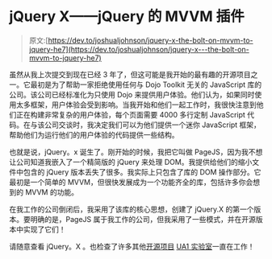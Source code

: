 # jQuery X——jQuery 的 MVVM 插件

> 原文:[https://dev.to/joshualjohnson/jquery-x-the-bolt-on-mvvm-to-jquery-he7](https://dev.to/joshualjohnson/jquery-x---the-bolt-on-mvvm-to-jquery-he7)

虽然从我上次提交到现在已经 3 年了，但这可能是我开始的最有趣的开源项目之一。它最初是为了帮助一家拒绝使用任何与 Dojo Toolkit 无关的 JavaScript 库的公司。该公司已经标准化为只使用 Dojo 来提供用户体验。他们认为，如果同时使用太多框架，用户体验会受到影响。当我开始和他们一起工作时，我很快注意到他们正在构建非常复杂的用户体验，每个页面需要 4000 多行定制 JavaScript 代码。在与该公司交谈时，我决定我们可以为他们提供一个迷你 JavaScript 框架，帮助他们为运行他们的用户体验的代码提供一些结构。

也就是说，jQuery。x 诞生了。刚开始的时候，我把它叫做 PageJS，因为我不想让公司知道我嵌入了一个精简版的 jQuery 来处理 DOM。我提供给他们的缩小文件中包含的 jQuery 版本丢失了很多。我实际上只包含了库的 DOM 操作部分。它最初是一个简单的 MVVM，但很快发展成为一个功能齐全的库，包括许多你会想到的 MVVM 的功能。

在我工作的公司倒闭后，我采用了该库的核心思想，创建了 jQuery.X 的第一个版本。要明确的是，PageJS 属于我工作的公司，但我采用了一些模式，并在开源版本中实现了它们！

请随意查看 jQuery。X 。也检查了许多其他[开源项目](https://ua1.us/open-source/) [UA1 实验室](https://ua1.us/)一直在工作！